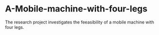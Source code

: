 # A-Mobile-machine-with-four-legs

The research project investigates the feeasibility of a mobile machine with four legs.

